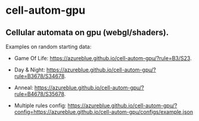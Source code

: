 # cell-autom-gpu
## Cellular automata on gpu (webgl/shaders).

Examples on random starting data:

- Game Of Life: https://azureblue.github.io/cell-autom-gpu/?rule=B3/S23.
- Day & Night: https://azureblue.github.io/cell-autom-gpu/?rule=B3678/S34678.
- Anneal: https://azureblue.github.io/cell-autom-gpu/?rule=B4678/S35678.

- Multiple rules config: https://azureblue.github.io/cell-autom-gpu/?config=https://azureblue.github.io/cell-autom-gpu/configs/example.json
